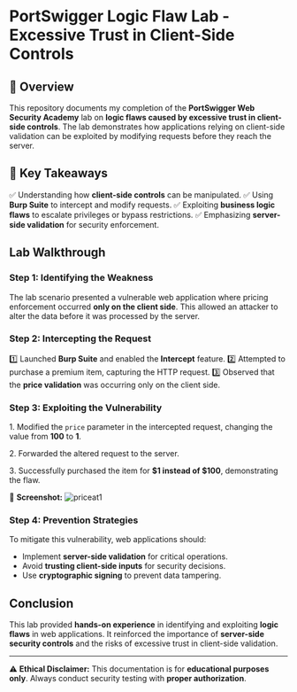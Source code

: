 #  PortSwigger Logic Flaw Lab - Excessive Trust in Client-Side Controls

## 📌 Overview
This repository documents my completion of the **PortSwigger Web Security Academy** lab on **logic flaws caused by excessive trust in client-side controls**. The lab demonstrates how applications relying on client-side validation can be exploited by modifying requests before they reach the server.

## 🔑 Key Takeaways
✅ Understanding how **client-side controls** can be manipulated.
✅ Using **Burp Suite** to intercept and modify requests.
✅ Exploiting **business logic flaws** to escalate privileges or bypass restrictions.
✅ Emphasizing **server-side validation** for security enforcement.

## Lab Walkthrough

### Step 1: Identifying the Weakness
The lab scenario presented a vulnerable web application where pricing enforcement occurred **only on the client side**. This allowed an attacker to alter the data before it was processed by the server.

###  Step 2: Intercepting the Request
1️⃣ Launched **Burp Suite** and enabled the **Intercept** feature.
2️⃣ Attempted to purchase a premium item, capturing the HTTP request.
3️⃣ Observed that the **price validation** was occurring only on the client side.

###  Step 3: Exploiting the Vulnerability
1️. Modified the `price` parameter in the intercepted request, changing the value from **100** to **1**.

2️. Forwarded the altered request to the server.

3️. Successfully purchased the item for **$1 instead of $100**, demonstrating the flaw.

📸 **Screenshot:** ![priceat1](https://github.com/user-attachments/assets/f06fbb74-f467-4a8b-875d-b2f1be4b1282)

###  Step 4: Prevention Strategies
To mitigate this vulnerability, web applications should:
-  Implement **server-side validation** for critical operations.
-  Avoid **trusting client-side inputs** for security decisions.
-  Use **cryptographic signing** to prevent data tampering.

##  Conclusion
This lab provided **hands-on experience** in identifying and exploiting **logic flaws** in web applications. It reinforced the importance of **server-side security controls** and the risks of excessive trust in client-side validation.

---
⚠️ **Ethical Disclaimer:** This documentation is for **educational purposes only**. Always conduct security testing with **proper authorization**.


